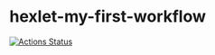 # hexlet-my-first-workflow

[![Actions Status](https://github.com/ZarinaRevazova/hexlet-my-first-workflow/workflows/makefile/badge.svg)](https://github.com/ZarinaRevazova/hexlet-my-first-workflow/actions)

